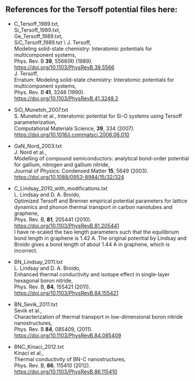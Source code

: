 ## References for the Tersoff potential files here:

* C_Tersoff_1989.txt, \
Si_Tersoff_1989.txt, \
Ge_Tersoff_1989.txt, \
SiC_Tersoff_1989.txt \ 
J. Tersoff, \
Modeling solid-state chemistry: Interatomic potentials for multicomponent systems, \
Phys. Rev. B **39**, 5566(R) (1989). \
https://doi.org/10.1103/PhysRevB.39.5566 \
J. Tersoff, \
Erratum: Modeling solid-state chemistry: Interatomic potentials for multicomponent systems, \
Phys. Rev. B **41**, 3248 (1990). \
https://doi.org/10.1103/PhysRevB.41.3248.2 

* SiO_Munetoh_2007.txt \
S. Munetoh et al., Interatomic potential for Si-O systems using Tersoff parameterization, \
Computational Materials Science, **39**, 334 (2007). \
https://doi.org/10.1016/j.commatsci.2006.06.010 

* GaN_Nord_2003.txt\
J. Nord et al.,\
Modelling of compound semiconductors: analytical bond-order potential for gallium, nitrogen and gallium nitride,\
Journal of Physics: Condensed Matter **15**, 5649 (2003).\
https://doi.org/10.1088/0953-8984/15/32/324 

* C_Lindsay_2010_with_modifications.txt \
L. Lindsay and D. A. Broido, \
Optimized Tersoff and Brenner empirical potential parameters for lattice dynamics and phonon thermal transport in carbon nanotubes and graphene, \
Phys. Rev. B, **81**, 205441 (2010). \
https://doi.org/10.1103/PhysRevB.81.205441 \
I have re-scaled the two length parameters such that the equilibrium bond length in graphene is 1.42 A. The original potential by Lindsay and Broido gives a bond length of about 1.44 A in graphene, which is incorrect. 

* BN_Lindsay_2011.txt \
L. Lindsay and D. A. Broido, \
Enhanced thermal conductivity and isotope effect in single-layer hexagonal boron nitride, \
Phys. Rev. B, **84**, 155421 (2011). \
https://doi.org/10.1103/PhysRevB.84.155421 

* BN_Sevik_2011.txt \
Sevik et al., \
Characterization of thermal transport in low-dimensional boron nitride nanostructures, \
Phys. Rev. B **84**, 085409, (2011). \
https://doi.org/10.1103/PhysRevB.84.085409

* BNC_Kinaci_2012.txt \
Kinaci et al., \
Thermal conductivity of BN-C nanostructures, \
Phys. Rev. B, **86**, 115410 (2012). \
https://doi.org/10.1103/PhysRevB.86.115410 



